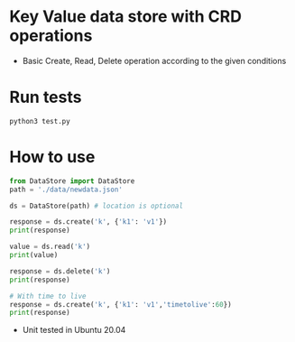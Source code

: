 # Key Value data store with CRD operations

- Basic Create, Read, Delete operation according to the given conditions

# Run tests

```
python3 test.py 
```

# How to use

```python
from DataStore import DataStore
path = './data/newdata.json'

ds = DataStore(path) # location is optional

response = ds.create('k', {'k1': 'v1'})
print(response)

value = ds.read('k')
print(value)

response = ds.delete('k')
print(response)

# With time to live
response = ds.create('k', {'k1': 'v1','timetolive':60})
print(response)
```

- Unit tested in Ubuntu 20.04 